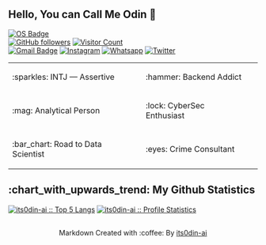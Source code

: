 ## Hello, You can Call Me Odin :green_heart:
[![OS Badge](https://img.shields.io/badge/OS-debian-c14438?&logo=Debian&labelColor=000000&style=for-the-badge)](https://www.debian.org/)
<br>
[![GitHub followers](https://img.shields.io/github/followers/its0din-ai?color=0F9D58&label=Followers&labelColor=000000&logo=github&logoColor=white&style=for-the-badge)](https://github.com/its0din-ai)
[![Visitor Count](https://shields-io-visitor-counter.herokuapp.com/badge?page=its0din-ai.its0din-ai&label=Profile+Visit&labelColor=black&logo=GitHub&logoColor=white&color=E50914&style=for-the-badge)](https://github.com/its0din-ai)
<br>
[![Gmail Badge](https://img.shields.io/badge/-Mail%20Me-DB4437?style=for-the-badge&logo=Gmail&logoColor=white&link=mailto:ryujiodin@gmail.com)](mailto:ryujiodin@gmail.com)
[![Instagram](https://img.shields.io/badge/-Instagram-C13584?style=for-the-badge&logo=Instagram&logoColor=white)](https://instagram.com/itsodin.ai)
[![Whatsapp](https://img.shields.io/badge/-Whatsapp-25D366?style=for-the-badge&logo=Whatsapp&logoColor=white)](https://wa.me/6285157686612)
[![Twitter](https://img.shields.io/badge/-Twitter-1DA1F2?style=for-the-badge&logo=Twitter&logoColor=white)](https://twitter.com/realencrypt0r)

<table cellspacing="0" cellpadding="0">
    <tr>
        <td><p align='left'>:sparkles: INTJ &#8212; Assertive</p></td>
        <td><p align='left'>:hammer: Backend Addict</p></td>
    </tr>
    <tr>
        <td><p align='left'>:mag: Analytical Person</p></td>
        <td><p align='left'>:lock: CyberSec Enthusiast&nbsp;&nbsp;&nbsp;&nbsp;&nbsp;&nbsp;&nbsp;&nbsp;&nbsp;&nbsp;</p></td>
    </tr>
    <tr>
        <td><p align='left'>:bar_chart: Road to Data Scientist&nbsp;&nbsp;&nbsp;&nbsp;&nbsp;&nbsp;&nbsp;&nbsp;&nbsp;&nbsp;</p></td>
        <td><p align='left'>:eyes: Crime Consultant</p></td>
    </tr>
<table>

<h2>:chart_with_upwards_trend: My Github Statistics</h2>

<p>
    <a href="https://github.com/its0din-ai"><img align="center" src="https://github-readme-stats-five-kappa.vercel.app/api/top-langs/?username=its0din-ai&hide_border=true&langs_count=5&custom_title=My%20Top%20Known%20Language&theme=dracula&exclude_repo=machine" alt="its0din-ai :: Top 5 Langs" /></a>
    <a href="https://github.com/its0din-ai"><img align="center" src="https://github-readme-stats-five-kappa.vercel.app/api?username=its0din-ai&show_icons=true&count_private=true&include_all_commits=true&hide_border=true&theme=dracula&icon_color=CA2E55&title_color=20fc8f&custom_title=My+Github+Data" alt="its0din-ai :: Profile Statistics" /></a>
</p>

## 
<p align="center">Markdown Created with :coffee: By <a href="https://github.com/its0din-ai">its0din-ai</a></p>
